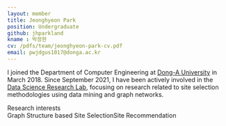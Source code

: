 ```yaml
---
layout: member
title: Jeonghyeon Park
position: Undergraduate
github: jhparkland
kname : 박정현
cv: /pdfs/team/jeonghyeon-park-cv.pdf
email: pwjdgus1017@donga.ac.kr
---
```



I joined the Department of Computer Engineering at [Dong-A University](https://english.donga.ac.kr/sites/english/index.do) in March 2018.  Since September 2021, I have been actively involved in the [Data Science Research Lab](https://www.datasciencelabs.org/), focusing on research related to site selection methodologies using data mining and graph networks.


<div class="head">Research interests</div>
<span class="badge badge-info">Graph Structure based Site Selection</span><span class="badge badge-danger">Site Recommendation</span>